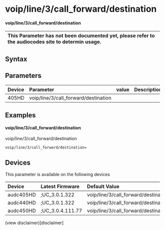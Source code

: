 ﻿---
description: voip/line/3/call_forward/destination
search: false
---

# voip/line/3/call_forward/destination

#### voip/line/3/call_forward/destination


| This Parameter has not been documented yet, please refer to the audiocodes site to determin usage.  | 
| :--- |

## Syntax

## Parameters
|Device|Parameter|value|Description|
|:---|:---|:---|:---|
| 405HD | voip/line/3/call_forward/destination |  |  |

## Examples
#### voip/line/3/call_forward/destination

voip/line/3/call_forward/destination

```
voip/line/3/call_forward/destination=
```

## Devices
This parameter is available on the following devices

| Device | Latest Firmware | Default Value |
|:---|:---|:---|
| audc405HD | ;UC_3.0.1.322 | voip/line/3/call_forward/destination= 
| audc440HD | ;UC_3.0.1.322 | voip/line/3/call_forward/destination= 
| audc450HD | ;UC_3.0.4.111.77 | voip/line/3/call_forward/destination= 

(view disclaimer)[disclaimer]

